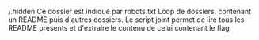 /.hidden
Ce dossier est indiqué par robots.txt
Loop de dossiers, contenant un README puis d'autres dossiers.
Le script joint permet de lire tous les README presents et d'extraire le contenu de celui contenant le flag
